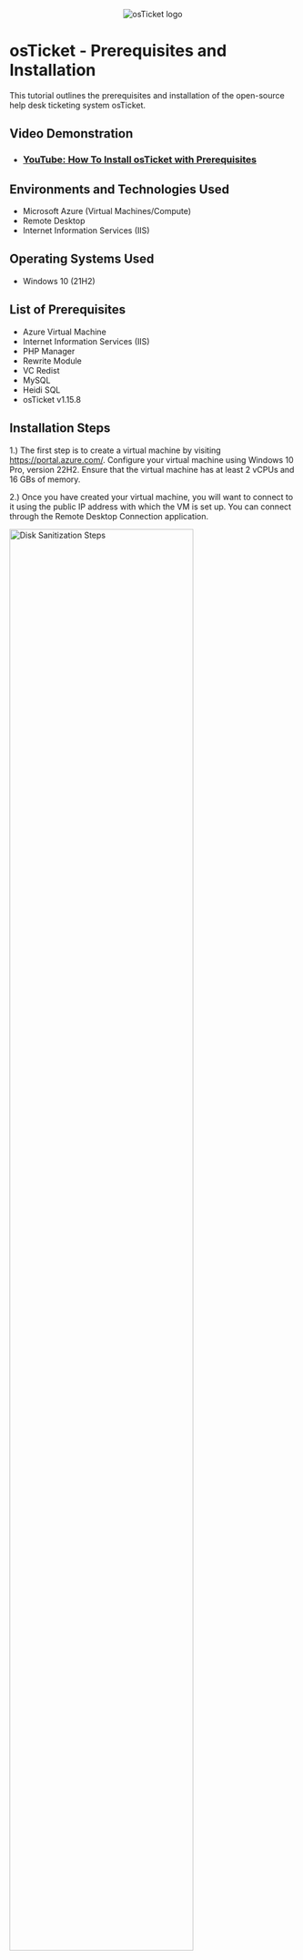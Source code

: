 <p align="center">
<img src="https://i.imgur.com/Clzj7Xs.png" alt="osTicket logo"/>
</p>

<h1>osTicket - Prerequisites and Installation</h1>
This tutorial outlines the prerequisites and installation of the open-source help desk ticketing system osTicket.<br />


<h2>Video Demonstration</h2>

- ### [YouTube: How To Install osTicket with Prerequisites](https://www.youtube.com)

<h2>Environments and Technologies Used</h2>

- Microsoft Azure (Virtual Machines/Compute)
- Remote Desktop
- Internet Information Services (IIS)

<h2>Operating Systems Used </h2>

- Windows 10</b> (21H2)

<h2>List of Prerequisites</h2>

- Azure Virtual Machine
- Internet Information Services (IIS)
- PHP Manager
- Rewrite Module
- VC Redist
- MySQL
- Heidi SQL
- osTicket v1.15.8

<h2>Installation Steps</h2>

1.) The first step is to create a virtual machine by visiting https://portal.azure.com/. Configure your virtual machine using Windows 10 Pro, version 22H2. Ensure that the virtual machine has at least 2 vCPUs and 16 GBs of memory.

2.) Once you have created your virtual machine, you will want to connect to it using the public IP address with which the VM is set up. You can connect through the Remote Desktop Connection application.

<p>
<img src="https://i.imgur.com/dvANTqj.png" height="80%" width="80%" alt="Disk Sanitization Steps"/>
</p>

<p>
<img src="https://i.imgur.com/HizznRf.png" height="80%" width="80%" alt="Disk Sanitization Steps"/>
</p>


<p>
  
3.) Once connected to your virtual machine, navigate to the control panel. Within the control panel, access programs and choose 'Turn Windows features on or off'.

  
<p>
<img src="https://imgur.com/fGXMpx4.png" height="40%" width="40%" alt="Disk Sanitization Steps"/>
</p>
<p>
  
<p>
<img src="https://imgur.com/LBGkAw6.png" height="40%" width="40%" alt="Disk Sanitization Steps"/>
</p>
<p>

4.) To install/enable IIS on Windows with CGI and Common HTTP Features, follow these steps:
  - Navigate to World Wide Web Services -> Application Development Features, then select:
[X] CGI
[X] Common HTTP Features

<p>
<img src="https://imgur.com/LQjw9le.png" height="40%" width="40%" alt="Disk Sanitization Steps"/>
</p>
<p>
  
<p>
<img src="https://imgur.com/pbPeHb1.png" height="40%" width="40%" alt="Disk Sanitization Steps"/>
</p>
<p>
  ***NOTE*** Be sure that all Common HTTP Features are selected.

To verify that IIS is installed and enabled, open a browser and navigate to 127.0.0.1; the page should display the default IIS welcome screen.


<p>
<img src="https://i.imgur.com/5iUtgMR.png" height="40%" width="40%" alt="Disk Sanitization Steps"/>
</p>
<p>

5.) With IIS now enabled, proceed to download and install the PHP Manager for IIS (PHPManagerForIIS_V1.5.0.msi) from the Installation Files. Follow the installation wizard to completion.

  
6.) Then, from the Installation Files, download and install the Rewrite Module (rewrite_amd64_en-US.msi).

<p>
<img src="https://i.imgur.com/XAaVYBb.png" height="40%" width="40%" alt="Disk Sanitization Steps"/>
</p>
<p>
  
7.) Create a new folder on the C drive and name it PHP.

8.) Download PHP 7.3.8 (php-7.3.88-nts-Win32-VC15-x866.zip) from the Installation Files and extract the contents into the C:\PHP folder.

!! ATTENTION !!
If prompted, select "Keep" to retain the file

<p>
<img src="https://imgur.com/xZv1Yhw.png" height="40%" width="40%" alt="Disk Sanitization Steps"/>
</p>
<p>
  
<p>
<img src="https://i.imgur.com/xNLGioY.png" height="40%" width="40%" alt="Disk Sanitization Steps"/>
</p>
<p>

9.) After downloading and extracting the zip file into the PHP folder on the C drive, proceed to download and install VC_redist.x86.exe from the installation files. Complete the setup by following the setup wizard for VC_redist.x86.exe.

10.) Download and install MySQL 5.5.62 (mysql-5.5.62-win32.msi). Execute the setup wizard with the following steps:
- Choose Typical Setup
- Launch the Configuration Wizard post-installation
- Select Standard Configuration

Set the new root password to 'Password1'.

<p>
<img src="https://i.imgur.com/uDqgmb4.png" height="40%" width="40%" alt="Disk Sanitization Steps"/>
</p>
<p>

11.) Having downloaded and installed the files, we should now search for IIS in the Windows search bar. Open IIS with administrator privileges. The program interface should appear as expected.

12.) We now need to register PHP within IIS.
- Click on the PHP Manager
- Register new PHP version
- To specify the path to the PHP executable file (php-cgi.exe), navigate to the C Drive, then to the PHP folder, and select the php-cgi file.
-  A then restart the IIS server.

13.) Install osTicket v1.15.8:
  - Download osTicket from the Installation Files Folder.
  - Extract and copy the "upload" folder to c:\inetpub\wwwroot.
  - Within c:\inetpub\wwwroot, rename "upload" to "osTicket".

  Reload IIS.

14.) In IIS, navigate to Sites -> Default Web Site -> osTicket:
  - On the right-hand side, click “Browse *:80 (http)”.

<p>
<img src="https://imgur.com/Yw55d5b.png" height="40%" width="40%" alt="Disk Sanitization Steps"/>
</p>
<p>

<p>
<img src="https://i.imgur.com/B0RtSMb.png" height="40%" width="40%" alt="Disk Sanitization Steps"/>
</p>
<p>

Certain extensions are not enabled in the osTicket browser.

To enable the extensions:
- Return to IIS, navigate to Sites -> Default Web Site -> osTicket.
- Double-click on PHP Manager.
- Choose "Enable or disable an extension."

<p>
<img src="https://i.imgur.com/ibblmPF.png" height="40%" width="40%" alt="Disk Sanitization Steps"/>
</p>
<p>

To proceed, we need to enable three extensions:

1. php_imap.dll
2. php_intl.dll
3. php_opcache.dll

<p>
<img src="https://i.imgur.com/ovFFgCl.png" height="40%" width="40%" alt="Disk Sanitization Steps"/>
</p>
<p>

15.) After enabling the necessary extensions in IIS, we need to rename a file within our osTicket folder. Navigate to the file explorer and locate C:\inetpub\wwwroot\osTicket\include\ost-sampleconfig.php.

We will rename ost-sampleconfig.php to ost-config.php.

Following the file renaming, right-click on the file and select properties. Then, click on the security tab, select advanced, and disable inheritance. Choose to remove all inherited permissions from this object.

Next, we will proceed to add new permissions.

- Click on Add.
- Select a principal
- Type "Everyone" in the box.
- Ensure that Full Control is enabled and all other options are selected.
- Click Apply and Ok.

Once that is completed, the next step is to set up osTicket in the browser. Click 'Continue' on the osTicket browser page. Complete the required fields on the page, except for the Database Settings at the bottom; those will be addressed later. 

Next, proceed to download and install HeidiSQL from the Installation Files.

<p>
<img src="https://i.imgur.com/L9TxKBd.png" height="40%" width="40%" alt="Disk Sanitization Steps"/>
</p>
<p>

Once the program is open, we will initiate a new session within it.
- Ensure that the username is set to 'root' and the password is 'Password1'.
- Once connected to the session, return to the browser to complete the setup. In the Database Settings of the browser, use 'root' as the username and 'Password1' as the password.
- To create a new database in HeidiSQL, right-click on the "Unnamed" section on the left side, choose "Create New," and then select "Database." Name the new database "osTicket." After setting up the new database, return to the osTicket browser and enter "osTicket" in the MySQL Database field.

16.) The final step involves cleanup. We need to remove the setup folder from our system.
  - Delete: C:\inetpub\wwwroot\osTicket\setup
  Ensure only the setup folder is deleted.

Afterwards, we should revert the permissions of the ost-config.php file to "Read" only.

17.) The final step is to log in to osTicket via the browser.

<p>
<img src="https://i.imgur.com/GW3WGqx.png" height="40%" width="40%" alt="Disk Sanitization Steps"/>
</p>
<p>

<p>
<img src="https://i.imgur.com/09t8mmM.png" height="40%" width="40%" alt="Disk Sanitization Steps"/>
</p>
<p>

This action will direct you to the osTicket login page, where you can sign in and begin utilizing the application.
